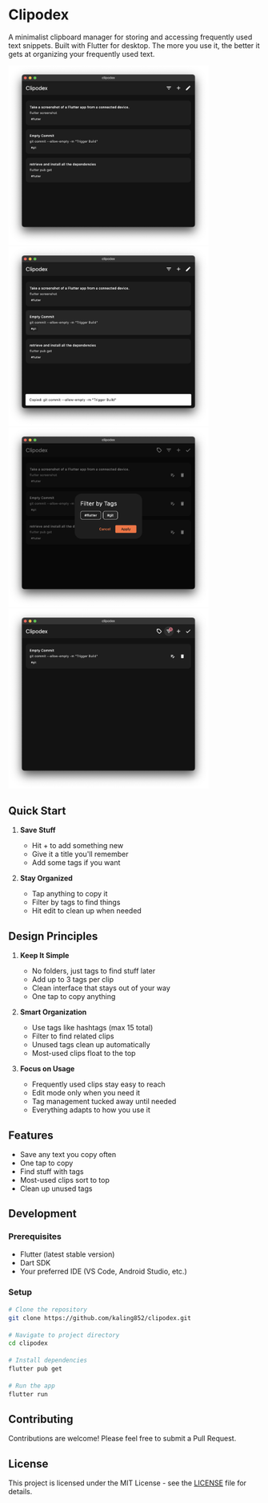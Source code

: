 # Clipodex

A minimalist clipboard manager for storing and accessing frequently used text snippets. Built with Flutter for desktop. The more you use it, the better it gets at organizing your frequently used text.

<img src="screenshots/screenshot_1.png" width="400" alt="Main View"><img src="screenshots/screenshot_2.png" width="400" alt="Main View with Snack Bar">
<img src="screenshots/screenshot_3.png" width="400" alt="Filter"><img src="screenshots/screenshot_4.png" width="400" alt="Filtered Main View">


## Quick Start

1. **Save Stuff**
   - Hit + to add something new
   - Give it a title you'll remember
   - Add some tags if you want

2. **Stay Organized**
   - Tap anything to copy it
   - Filter by tags to find things
   - Hit edit to clean up when needed

## Design Principles

1. **Keep It Simple**
   - No folders, just tags to find stuff later
   - Add up to 3 tags per clip
   - Clean interface that stays out of your way
   - One tap to copy anything

2. **Smart Organization**
   - Use tags like hashtags (max 15 total)
   - Filter to find related clips
   - Unused tags clean up automatically
   - Most-used clips float to the top

3. **Focus on Usage**
   - Frequently used clips stay easy to reach
   - Edit mode only when you need it
   - Tag management tucked away until needed
   - Everything adapts to how you use it

## Features

- Save any text you copy often
- One tap to copy
- Find stuff with tags
- Most-used clips sort to top
- Clean up unused tags

## Development

### Prerequisites
- Flutter (latest stable version)
- Dart SDK
- Your preferred IDE (VS Code, Android Studio, etc.)

### Setup
```bash
# Clone the repository
git clone https://github.com/kaling852/clipodex.git

# Navigate to project directory
cd clipodex

# Install dependencies
flutter pub get

# Run the app
flutter run
```

## Contributing

Contributions are welcome! Please feel free to submit a Pull Request.

## License

This project is licensed under the MIT License - see the [LICENSE](LICENSE) file for details.

